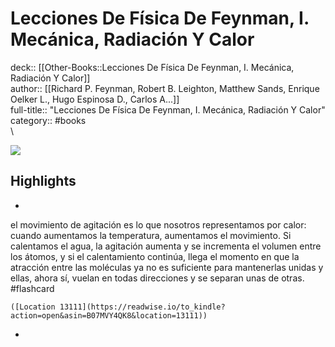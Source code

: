 # Lecciones De Física De Feynman, I. Mecánica, Radiación Y Calor

deck:: [[Other-Books::Lecciones De Física De Feynman, I. Mecánica, Radiación Y Calor]]\
author:: [[Richard P. Feynman, Robert B. Leighton, Matthew Sands, Enrique Oelker L., Hugo Espinosa D., Carlos A...]]\
full-title:: "Lecciones De Física De Feynman, I. Mecánica, Radiación Y Calor"\
category:: #books\
\

![](https://m.media-amazon.com/images/I/81pa6g8qsPL._SY160.jpg)

## Highlights
- 

el movimiento de agitación es lo que nosotros representamos por calor: cuando aumentamos la temperatura, aumentamos el movimiento. Si calentamos el agua, la agitación aumenta y se incrementa el volumen entre los átomos, y si el calentamiento continúa, llega el momento en que la atracción entre las moléculas ya no es suficiente para mantenerlas unidas y ellas, ahora sí, vuelan en todas direcciones y se separan unas de otras. #flashcard 


    ([Location 13111](https://readwise.io/to_kindle?action=open&asin=B07MVY4QK8&location=13111))
-
